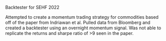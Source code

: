 Backtester for SEHF 2022

Attempted to create a momentum trading strategy for commodities based off of the paper from Indriawan et al. Pulled data from Bloomberg and created a backtester using an overnight momentum signal. Was not able to replicate the returns and sharpe ratio of >9 seen in the paper.